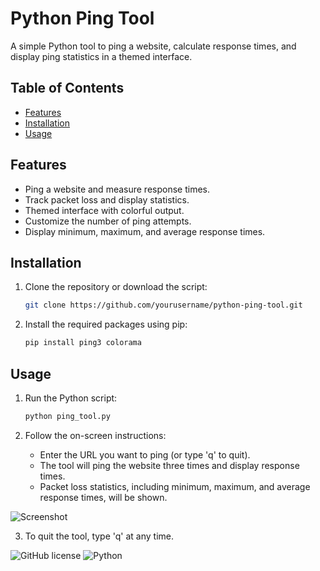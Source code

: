 # Python Ping Tool

A simple Python tool to ping a website, calculate response times, and display ping statistics in a themed interface.

## Table of Contents

- [Features](#features)
- [Installation](#installation)
- [Usage](#usage)

## Features

- Ping a website and measure response times.
- Track packet loss and display statistics.
- Themed interface with colorful output.
- Customize the number of ping attempts.
- Display minimum, maximum, and average response times.

## Installation

1. Clone the repository or download the script:
   ```sh
   git clone https://github.com/yourusername/python-ping-tool.git
   ```

2. Install the required packages using pip:
   ```sh
   pip install ping3 colorama
   ```

## Usage

1. Run the Python script:
   ```sh
   python ping_tool.py
   ```

2. Follow the on-screen instructions:
   - Enter the URL you want to ping (or type 'q' to quit).
   - The tool will ping the website three times and display response times.
   - Packet loss statistics, including minimum, maximum, and average response times, will be shown.

![Screenshot](screenshot.png)

3. To quit the tool, type 'q' at any time.

![GitHub license](https://img.shields.io/badge/license-MIT-blue.svg) ![Python](https://img.shields.io/badge/Python-3.6%2B-blue.svg)

